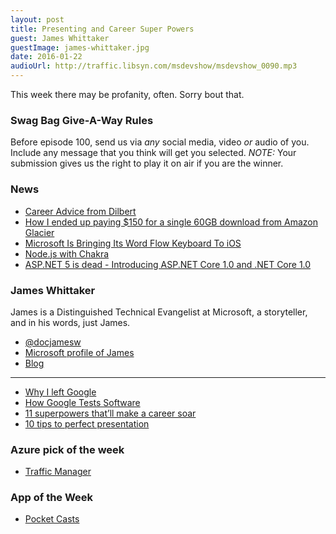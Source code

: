 ```yaml
---
layout: post
title: Presenting and Career Super Powers
guest: James Whittaker
guestImage: james-whittaker.jpg
date: 2016-01-22
audioUrl: http://traffic.libsyn.com/msdevshow/msdevshow_0090.mp3
---
```


This week there may be profanity, often. Sorry bout that.

### Swag Bag Give-A-Way Rules

Before episode 100, send us via *any* social media, video *or* audio of you. Include any message that you think will get you selected. *NOTE:* Your submission gives us the right to play it on air if you are the winner.

### News

 - [Career Advice from Dilbert](http://dilbertblog.typepad.com/the_dilbert_blog/2007/07/career-advice.html)
 - [How I ended up paying $150 for a single 60GB download from Amazon Glacier](https://medium.com/@karppinen/how-i-ended-up-paying-150-for-a-single-60gb-download-from-amazon-glacier-6cb77b288c3e#.7za2kaz0h)
 - [Microsoft Is Bringing Its Word Flow Keyboard To iOS](http://msdv.sh/1Ow7HEU)
 - [Node.js with Chakra](https://blogs.windows.com/msedgedev/2016/01/19/nodejs-chakracore-mainline/)
 - [ASP.NET 5 is dead - Introducing ASP.NET Core 1.0 and .NET Core 1.0](http://www.hanselman.com/blog/ASPNET5IsDeadIntroducingASPNETCore10AndNETCore10.aspx)

### James Whittaker 

James is a Distinguished Technical Evangelist at Microsoft, a storyteller, and in his words, just James. 

 - [@docjamesw](https://twitter.com/docjamesw)
 - [Microsoft profile of James](https://news.microsoft.com/stories/people/james-whittaker.html)
 - [Blog](https://medium.com/@docjamesw)
 
 --------------------------
 
 - [Why I left Google](http://blogs.msdn.com/b/jw_on_tech/archive/2012/03/13/why-i-left-google.aspx)
 - [How Google Tests Software](http://googletesting.blogspot.com/2011/01/how-google-tests-software.html)
 - [11 superpowers that’ll make a career soar](https://blogs.microsoft.com/work/2015/06/01/11-superpowers-thatll-make-a-career-soar/)
 - [10 tips to perfect presentation](http://blogs.microsoft.com/work/2015/01/31/10-tips-perfect-presentation/)
 
### Azure pick of the week

 - [Traffic Manager](https://azure.microsoft.com/en-us/services/traffic-manager/)

### App of the Week

 - [Pocket Casts](http://www.shiftyjelly.com/pocketcasts)
